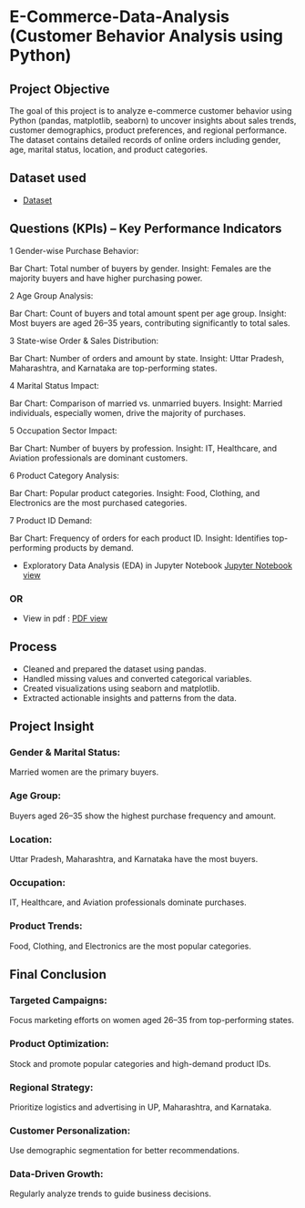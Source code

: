 # E-Commerce-Data-Analysis (Customer Behavior Analysis using Python)
## Project Objective
The goal of this project is to analyze e-commerce customer behavior using Python (pandas, matplotlib, seaborn) to uncover insights about sales trends, customer demographics, product preferences, and regional performance. The dataset contains detailed records of online orders including gender, age, marital status, location, and product categories.
## Dataset used
- <a href="https://github.com/mrtaha23/Data-analyst-E-Commerce-Sales-Using-Python-/blob/main/E-Commerce%20Sales.csv">Dataset</a>

## Questions (KPIs) – Key Performance Indicators
1 Gender-wise Purchase Behavior:

Bar Chart: Total number of buyers by gender.
Insight: Females are the majority buyers and have higher purchasing power.

2 Age Group Analysis:

Bar Chart: Count of buyers and total amount spent per age group.
Insight: Most buyers are aged 26–35 years, contributing significantly to total sales.

3 State-wise Order & Sales Distribution:

Bar Chart: Number of orders and amount by state.
Insight: Uttar Pradesh, Maharashtra, and Karnataka are top-performing states.

4 Marital Status Impact:

Bar Chart: Comparison of married vs. unmarried buyers.
Insight: Married individuals, especially women, drive the majority of purchases.

5 Occupation Sector Impact:

Bar Chart: Number of buyers by profession.
Insight: IT, Healthcare, and Aviation professionals are dominant customers.

6 Product Category Analysis:

Bar Chart: Popular product categories.
Insight: Food, Clothing, and Electronics are the most purchased categories.

7 Product ID Demand:

Bar Chart: Frequency of orders for each product ID.
Insight: Identifies top-performing products by demand.


- Exploratory Data Analysis (EDA) in Jupyter Notebook <a href="https://github.com/mrtaha23/Data-analyst-E-Commerce-Sales-Using-Python-/blob/main/E_commerce_sale.ipynb">Jupyter Notebook view </a>
### OR 
- View in pdf : <a href="https://github.com/mrtaha23/Data-analyst-E-Commerce-Sales-Using-Python-/blob/main/E-commerce%20sales.pdf">PDF view</a>

## Process
- Cleaned and prepared the dataset using pandas.
- Handled missing values and converted categorical variables.
- Created visualizations using seaborn and matplotlib.
- Extracted actionable insights and patterns from the data.

## Project Insight

### Gender & Marital Status: 
Married women are the primary buyers.
### Age Group: 
Buyers aged 26–35 show the highest purchase frequency and amount.
### Location: 
Uttar Pradesh, Maharashtra, and Karnataka have the most buyers.
### Occupation: 
IT, Healthcare, and Aviation professionals dominate purchases.
### Product Trends: 
Food, Clothing, and Electronics are the most popular categories.

## Final Conclusion

### Targeted Campaigns: 
Focus marketing efforts on women aged 26–35 from top-performing states.
### Product Optimization: 
Stock and promote popular categories and high-demand product IDs.
### Regional Strategy: 
Prioritize logistics and advertising in UP, Maharashtra, and Karnataka.
### Customer Personalization: 
Use demographic segmentation for better recommendations.
### Data-Driven Growth: 
Regularly analyze trends to guide business decisions.
